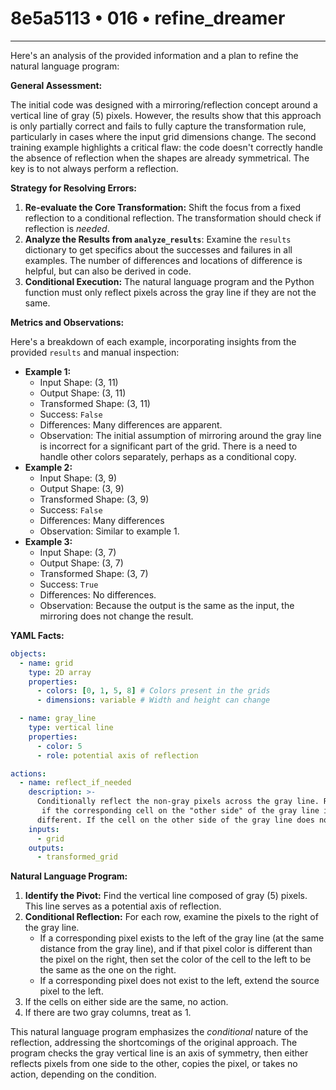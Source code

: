 # 8e5a5113 • 016 • refine_dreamer

---
Here's an analysis of the provided information and a plan to refine the natural language program:

**General Assessment:**

The initial code was designed with a mirroring/reflection concept around a vertical line of gray (5) pixels. However, the results show that this approach is only partially correct and fails to fully capture the transformation rule, particularly in cases where the input grid dimensions change. The second training example highlights a critical flaw: the code doesn't correctly handle the absence of reflection when the shapes are already symmetrical. The key is to not always perform a reflection.

**Strategy for Resolving Errors:**

1.  **Re-evaluate the Core Transformation:** Shift the focus from a fixed reflection to a conditional reflection. The transformation should check if reflection is *needed*.
2.  **Analyze the Results from `analyze_results`**: Examine the `results` dictionary to get specifics about the successes and failures in all examples. The number of differences and locations of difference is helpful, but can also be derived in code.
3.  **Conditional Execution:** The natural language program and the Python function must only reflect pixels across the gray line if they are not the same.

**Metrics and Observations:**

Here's a breakdown of each example, incorporating insights from the provided `results` and manual inspection:

*   **Example 1:**
    *   Input Shape: (3, 11)
    *   Output Shape: (3, 11)
    *   Transformed Shape: (3, 11)
    *   Success: `False`
    *   Differences: Many differences are apparent.
    *   Observation: The initial assumption of mirroring around the gray line is incorrect for a significant part of the grid. There is a need to handle other colors separately, perhaps as a conditional copy.
*   **Example 2:**
    *   Input Shape: (3, 9)
    *   Output Shape: (3, 9)
    *    Transformed Shape: (3, 9)
    *   Success: `False`
    *   Differences: Many differences
    *   Observation: Similar to example 1.
*   **Example 3:**
    *   Input Shape: (3, 7)
    *   Output Shape: (3, 7)
    *    Transformed Shape: (3, 7)
    *   Success: `True`
    *   Differences: No differences.
    *   Observation: Because the output is the same as the input, the mirroring does not change the result.

**YAML Facts:**

```yaml
objects:
  - name: grid
    type: 2D array
    properties:
      - colors: [0, 1, 5, 8] # Colors present in the grids
      - dimensions: variable # Width and height can change

  - name: gray_line
    type: vertical line
    properties:
      - color: 5
      - role: potential axis of reflection

actions:
  - name: reflect_if_needed
    description: >-
      Conditionally reflect the non-gray pixels across the gray line. Reflection only occurs
       if the corresponding cell on the "other side" of the gray line is
      different. If the cell on the other side of the gray line does not exist, copy it.
    inputs:
      - grid
    outputs:
      - transformed_grid
```

**Natural Language Program:**

1.  **Identify the Pivot:** Find the vertical line composed of gray (5) pixels. This line serves as a potential axis of reflection.
2.  **Conditional Reflection:** For each row, examine the pixels to the right of the gray line.
    *   If a corresponding pixel exists to the left of the gray line (at the same distance from the gray line), and if that pixel color is different than the pixel on the right, then set the color of the cell to the left to be the same as the one on the right.
    * If a corresponding pixel does not exist to the left, extend the source pixel to the left.
3. If the cells on either side are the same, no action.
4. If there are two gray columns, treat as 1.

This natural language program emphasizes the *conditional* nature of the reflection, addressing the shortcomings of the original approach. The program checks the gray vertical line is an axis of symmetry, then either reflects pixels from one side to the other, copies the pixel, or takes no action, depending on the condition.


